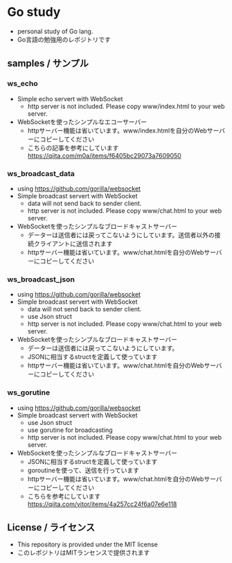 # Go study

- personal study of Go lang.
- Go言語の勉強用のレポジトリです

## samples / サンプル

### ws_echo

- Simple echo servert with WebSocket
  - http server is not included. Please copy www/index.html to your web server.
- WebSocketを使ったシンプルなエコーサーバー
  - httpサーバー機能は省いています。www/index.htmlを自分のWebサーバーにコピーしてください
  - こちらの記事を参考にしています https://qiita.com/m0a/items/f6405bc29073a7609050

### ws_broadcast_data

- using https://github.com/gorilla/websocket
- Simple broadcast servert with WebSocket
  - data will not send back to sender client.
  - http server is not included. Please copy www/chat.html to your web server.
- WebSocketを使ったシンプルなブロードキャストサーバー
  - データーは送信者には戻ってこないようにしています。送信者以外の接続クライアントに送信されます
  - httpサーバー機能は省いています。www/chat.htmlを自分のWebサーバーにコピーしてください

### ws_broadcast_json

- using https://github.com/gorilla/websocket
- Simple broadcast servert with WebSocket
  - data will not send back to sender client.
  - use Json struct
  - http server is not included. Please copy www/chat.html to your web server.
- WebSocketを使ったシンプルなブロードキャストサーバー
  - データーは送信者には戻ってこないようにしています。
  - JSONに相当するstructを定義して使っています
  - httpサーバー機能は省いています。www/chat.htmlを自分のWebサーバーにコピーしてください

### ws_gorutine

- using https://github.com/gorilla/websocket
- Simple broadcast servert with WebSocket
  - use Json struct
  - use gorutine for broadcasting
  - http server is not included. Please copy www/chat.html to your web server.
- WebSocketを使ったシンプルなブロードキャストサーバー
  - JSONに相当するstructを定義して使っています
  - goroutineを使って、送信を行っています
  - httpサーバー機能は省いています。www/chat.htmlを自分のWebサーバーにコピーしてください
  - こちらを参考にしています　https://qiita.com/vitor/items/4a257cc24f6a07e6e118





## License / ライセンス

* This repository is provided under the MIT license
* このレポジトリはMITランセンスで提供されます


